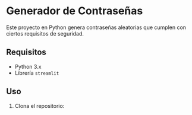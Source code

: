# Generador de Contraseñas

Este proyecto en Python genera contraseñas aleatorias que cumplen con ciertos requisitos de seguridad.

## Requisitos

- Python 3.x
- Librería `streamlit`

## Uso

1. Clona el repositorio:
